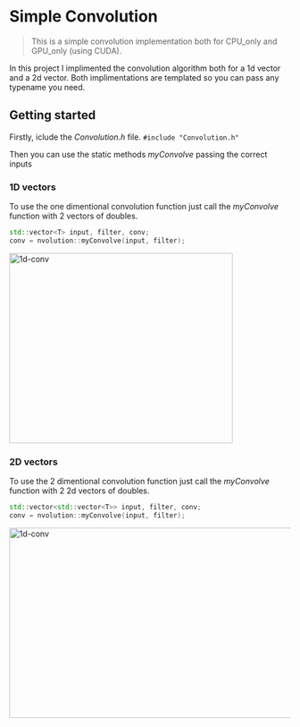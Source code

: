 # Simple Convolution
> This is a simple convolution implementation both for CPU_only and GPU_only (using CUDA).

In this project I implimented the convolution algorithm both for a 1d vector and a 2d vector. Both implimentations are templated so you can pass any typename you need.

## Getting started
Firstly, iclude the _Convolution.h_ file.
`#include "Convolution.h"`

Then you can use the static methods _myConvolve_ passing the correct inputs 

### 1D vectors
To use the one dimentional convolution function just call the _myConvolve_ function with 2 vectors of doubles.
```cpp
std::vector<T> input, filter, conv;
conv = nvolution::myConvolve(input, filter);
```

<img width="400" height="340" alt="1d-conv" src="https://i.stack.imgur.com/kTBiy.gif">

### 2D vectors
To use the 2 dimentional convolution function just call the _myConvolve_ function with 2 2d vectors of doubles.
```cpp
std::vector<std::vector<T>> input, filter, conv;
conv = nvolution::myConvolve(input, filter);
```

<img width="600" height="340" alt="1d-conv" src="https://cdn-images-1.medium.com/max/1600/1*VVvdh-BUKFh2pwDD0kPeRA@2x.gif">
